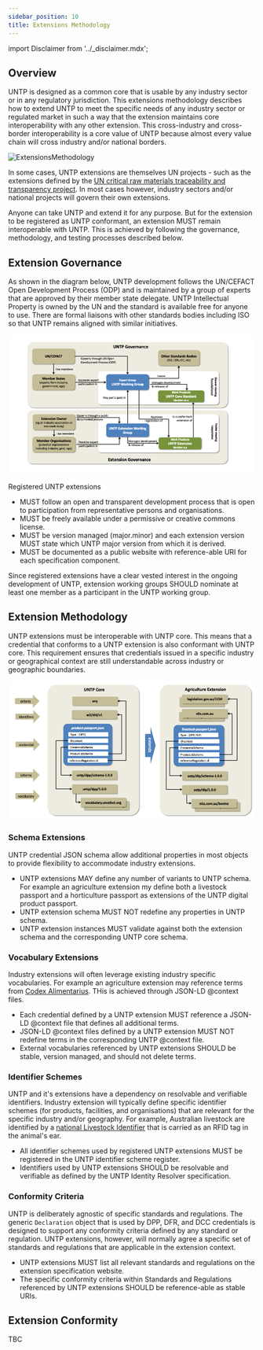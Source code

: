 ```yaml
---
sidebar_position: 10
title: Extensions Methodology
---
```


import Disclaimer from '../\_disclaimer.mdx';

<Disclaimer />


## Overview

UNTP is designed as a common core that is usable by any industry sector or in any regulatory jurisdiction. This extensions methodology describes how to extend UNTP to meet the specific needs of any industry sector or regulated market in such a way that the extension maintains core interoperability with any other extension.  This cross-industry and cross-border interoperability is a core value of UNTP because almost every value chain will cross industry and/or national borders. 

![ExtensionsMethodology](https://github.com/uncefact/spec-untp/assets/13426392/ff9c0b78-e30b-40b9-bfe3-6b6422eaed62)

In some cases, UNTP extensions are themselves UN projects - such as the extensions defined by the [UN critical raw materials traceability and transparency project](https://uncefact.github.io/project-crm/). In most cases however, industry sectors and/or national projects will govern their own extensions. 

Anyone can take UNTP and extend it for any purpose. But for the extension to be registered as UNTP conformant, an extension MUST remain interoperable with UNTP. This is achieved by following the governance, methodology, and testing processes described below.

## Extension Governance

As shown in the diagram below, UNTP development follows the UN/CEFACT Open Development Process (ODP) and is maintained by a group of experts that are approved by their member state delegate. UNTP Intellectual Property is owned by the UN and the standard is available free for anyone to use. There are formal liaisons with other standards bodies including ISO so that UNTP remains aligned with similar initiatives.

![Extension Governance](ExtensionGovernance.png)

Registered UNTP extensions 

* MUST follow an open and transparent development process that is open to participation from representative persons and organisations.
* MUST be freely available under a permissive or creative commons license.
* MUST be version managed (major.minor) and each extension version MUST state which UNTP major version from which it is derived.
* MUST be documented as a public website with reference-able URI for each specification component.

Since registered extensions have a clear vested interest in the ongoing development of UNTP, extension working groups SHOULD nominate at least one member as a participant in the UNTP working group.

## Extension Methodology

UNTP extensions must be interoperable with UNTP core. This means that a credential that conforms to a UNTP extension is also conformant with UNTP core. This requirement ensures that credentials issued in a specific industry or geographical context are still understandable across industry or geographic boundaries.

![Extension Methodology](ExtensionMethodology.png)

### Schema Extensions

UNTP credential JSON schema allow additional properties in most objects to provide flexibility to accommodate industry extensions. 

* UNTP extensions MAY define any number of variants to UNTP schema.  For example an agriculture extension my define both a livestock passport and a horticulture passport as extensions of the UNTP digital product passport.
* UNTP extension schema MUST NOT redefine any properties in UNTP schema.  
* UNTP extension instances MUST validate against both the extension schema and the corresponding UNTP core schema.

### Vocabulary Extensions

Industry extensions will often leverage existing industry specific vocabularies. For example an agriculture extension may reference terms from [Codex Alimentarius](https://www.fao.org/fao-who-codexalimentarius/en/). THis is achieved through JSON-LD @context files.

* Each credential defined by a UNTP extension MUST reference a JSON-LD @context file that defines all additional terms. 
* JSON-LD @context files defined by a UNTP extension MUST NOT redefine terms in the corresponding UNTP @context file.
* External vocabularies referenced by UNTP extensions SHOULD be stable, version managed, and should not delete terms.

### Identifier Schemes

UNTP and it's extensions have a dependency on resolvable and verifiable identifiers. Industry extension will typically define specific identifier schemes (for products, facilities, and organisations) that are relevant for the specific industry and/or geography. For example, Australian livestock are identified by a [national Livestock Identifier](https://www.nlis.com.au/) that is carried as an RFID tag in the animal's ear.  

* All identifier schemes used by registered UNTP extensions MUST be registered in the UNTP identifier scheme register.
* Identifiers used by UNTP extensions SHOULD be resolvable and verifiable as defined by the UNTP Identity Resolver specification.  

### Conformity Criteria

UNTP is deliberately agnostic of specific standards and regulations. The generic `Declaration` object that is used by DPP, DFR, and DCC credentials is designed to support any conformity criteria defined by any standard or regulation. UNTP extensions, however, will normally agree a specific set of standards and regulations that are applicable in the extension context. 

* UNTP extensions MUST list all relevant standards and regulations on the extension specification website.
* The specific conformity criteria within Standards and Regulations referenced by UNTP extensions SHOULD be reference-able as stable URIs.  

## Extension Conformity

TBC




